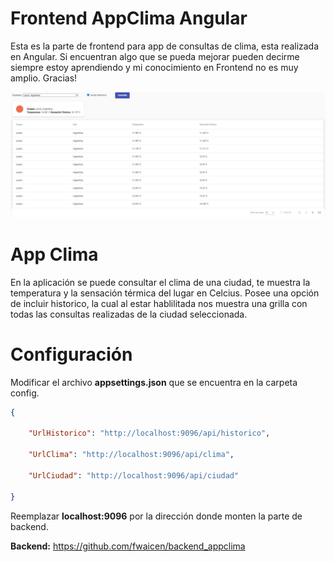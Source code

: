 # Frontend AppClima Angular

Esta es la parte de frontend para app de consultas de clima, esta realizada en Angular.
Si encuentran algo que se pueda mejorar pueden decirme siempre estoy aprendiendo y mi conocimiento en Frontend no es muy amplio.
Gracias!

![Screenshot](captura.jpeg)

# App Clima
En la aplicación se puede consultar el clima de una ciudad, te muestra la temperatura y la sensación térmica del lugar en Celcius.
Posee una opción de incluir historico, la cual al estar hablilitada nos muestra una grilla con todas las consultas realizadas de la ciudad seleccionada.

# Configuración

Modificar el archivo **appsettings.json** que se encuentra en la carpeta config.
```JSON
{

	"UrlHistorico": "http://localhost:9096/api/historico",

	"UrlClima": "http://localhost:9096/api/clima",

	"UrlCiudad": "http://localhost:9096/api/ciudad"

}
```
Reemplazar **localhost:9096** por la dirección donde monten la parte de backend.

**Backend:** https://github.com/fwaicen/backend_appclima
